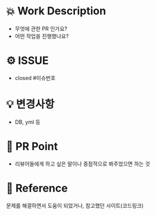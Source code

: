 # 💥 Work Description
- 무엇에 관한 PR 인가요?
- 어떤 작업을 진행했나요?


# ⚙️ ISSUE
- closed #이슈번호


# 💡 변경사항
- DB, yml 등


# 🌱 PR Point
- 리뷰어들에게 하고 싶은 말이나 중점적으로 봐주었으면 하는 것


# 🔗 Reference
문제를 해결하면서 도움이 되었거나, 참고했던 사이트(코드링크)
